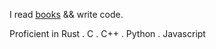 I read [books](https://goodreads.com/croxxn) && write code.

Proficient in Rust . C . C++ . Python . Javascript
